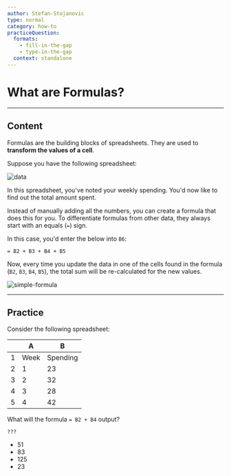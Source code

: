 ```yaml
---
author: Stefan-Stojanovic
type: normal
category: how-to
practiceQuestion:
  formats:
    - fill-in-the-gap
    - type-in-the-gap
  context: standalone
---
```


# What are Formulas?

 
---

## Content

Formulas are the building blocks of spreadsheets. They are used to **transform the values of a cell**.

Suppose you have the following spreadsheet:

![data](https://img.enkipro.com/bd39918bdc033118ec692ce1f0d85edb.png)

In this spreadsheet, you've noted your weekly spending. You'd now like to find out the total amount spent.

Instead of manually adding all the numbers, you can create a formula that does this for you. To differentiate formulas from other data, they always start with an equals (`=`) sign. 

In this case, you'd enter the below into `B6`:

```plain-text
= B2 + B3 + B4 + B5
```

Now, every time you update the data in one of the cells found in the formula (`B2`, `B3`, `B4`, `B5`), the total sum will be re-calculated for the new values.

![simple-formula](https://img.enkipro.com/f6ce7842765f9a189f6f75e187ab1ce6.png)


---

## Practice

Consider the following spreadsheet:

| &#160; | A    | B        |
|---|------|----------|
| 1 | Week | Spending |
| 2 | 1    | 23       |
| 3 | 2    | 32       |
| 4 | 3    | 28       |
| 5 | 4    | 42       |

What will the formula `= B2 + B4` output?

```plain-text
???
```

- 51
- 83
- 125
- 23
